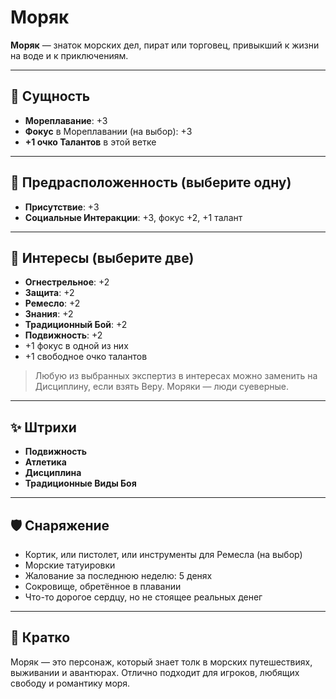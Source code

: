 # Моряк

**Моряк** — знаток морских дел, пират или торговец, привыкший к жизни на воде и к приключениям.

---

## 🧬 Сущность
- **Мореплавание**: +3
- **Фокус** в Мореплавании (на выбор): +3
- **+1 очко Талантов** в этой ветке

---

## 🌟 Предрасположенность (выберите одну)
- **Присутствие**: +3
- **Социальные Интеракции**: +3, фокус +2, +1 талант

---

## 🎨 Интересы (выберите две)
- **Огнестрельное**: +2
- **Защита**: +2
- **Ремесло**: +2
- **Знания**: +2
- **Традиционный Бой**: +2
- **Подвижность**: +2
- +1 фокус в одной из них
- +1 свободное очко талантов

> Любую из выбранных экспертиз в интересах можно заменить на Дисциплину, если взять Веру. Моряки — люди суеверные.

---

## ✨ Штрихи
- **Подвижность**
- **Атлетика**
- **Дисциплина**
- **Традиционные Виды Боя**

---

## 🛡️ Снаряжение
- Кортик, или пистолет, или инструменты для Ремесла (на выбор)
- Морские татуировки
- Жалование за последнюю неделю: 5 денях
- Сокровище, обретённое в плавании
- Что-то дорогое сердцу, но не стоящее реальных денег

---

## 📝 Кратко
Моряк — это персонаж, который знает толк в морских путешествиях, выживании и авантюрах. Отлично подходит для игроков, любящих свободу и романтику моря.
